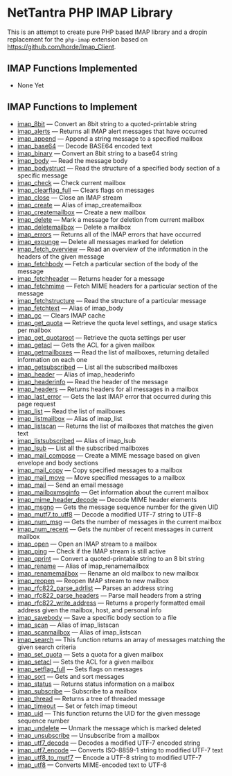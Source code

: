 # NetTantra PHP IMAP Library
This is an attempt to create pure PHP based IMAP library and a dropin replacement for the `php-imap` extension based on https://github.com/horde/Imap_Client.

## IMAP Functions Implemented
* None Yet

## IMAP Functions to Implement
*   [imap\_8bit](https://www.php.net/manual/en/function.imap-8bit.php) — Convert an 8bit string to a quoted-printable string
*   [imap\_alerts](https://www.php.net/manual/en/function.imap-alerts.php) — Returns all IMAP alert messages that have occurred
*   [imap\_append](https://www.php.net/manual/en/function.imap-append.php) — Append a string message to a specified mailbox
*   [imap\_base64](https://www.php.net/manual/en/function.imap-base64.php) — Decode BASE64 encoded text
*   [imap\_binary](https://www.php.net/manual/en/function.imap-binary.php) — Convert an 8bit string to a base64 string
*   [imap\_body](https://www.php.net/manual/en/function.imap-body.php) — Read the message body
*   [imap\_bodystruct](https://www.php.net/manual/en/function.imap-bodystruct.php) — Read the structure of a specified body section of a specific message
*   [imap\_check](https://www.php.net/manual/en/function.imap-check.php) — Check current mailbox
*   [imap\_clearflag\_full](https://www.php.net/manual/en/function.imap-clearflag-full.php) — Clears flags on messages
*   [imap\_close](https://www.php.net/manual/en/function.imap-close.php) — Close an IMAP stream
*   [imap\_create](https://www.php.net/manual/en/function.imap-create.php) — Alias of imap\_createmailbox
*   [imap\_createmailbox](https://www.php.net/manual/en/function.imap-createmailbox.php) — Create a new mailbox
*   [imap\_delete](https://www.php.net/manual/en/function.imap-delete.php) — Mark a message for deletion from current mailbox
*   [imap\_deletemailbox](https://www.php.net/manual/en/function.imap-deletemailbox.php) — Delete a mailbox
*   [imap\_errors](https://www.php.net/manual/en/function.imap-errors.php) — Returns all of the IMAP errors that have occurred
*   [imap\_expunge](https://www.php.net/manual/en/function.imap-expunge.php) — Delete all messages marked for deletion
*   [imap\_fetch\_overview](https://www.php.net/manual/en/function.imap-fetch-overview.php) — Read an overview of the information in the headers of the given message
*   [imap\_fetchbody](https://www.php.net/manual/en/function.imap-fetchbody.php) — Fetch a particular section of the body of the message
*   [imap\_fetchheader](https://www.php.net/manual/en/function.imap-fetchheader.php) — Returns header for a message
*   [imap\_fetchmime](https://www.php.net/manual/en/function.imap-fetchmime.php) — Fetch MIME headers for a particular section of the message
*   [imap\_fetchstructure](https://www.php.net/manual/en/function.imap-fetchstructure.php) — Read the structure of a particular message
*   [imap\_fetchtext](https://www.php.net/manual/en/function.imap-fetchtext.php) — Alias of imap\_body
*   [imap\_gc](https://www.php.net/manual/en/function.imap-gc.php) — Clears IMAP cache
*   [imap\_get\_quota](https://www.php.net/manual/en/function.imap-get-quota.php) — Retrieve the quota level settings, and usage statics per mailbox
*   [imap\_get\_quotaroot](https://www.php.net/manual/en/function.imap-get-quotaroot.php) — Retrieve the quota settings per user
*   [imap\_getacl](https://www.php.net/manual/en/function.imap-getacl.php) — Gets the ACL for a given mailbox
*   [imap\_getmailboxes](https://www.php.net/manual/en/function.imap-getmailboxes.php) — Read the list of mailboxes, returning detailed information on each one
*   [imap\_getsubscribed](https://www.php.net/manual/en/function.imap-getsubscribed.php) — List all the subscribed mailboxes
*   [imap\_header](https://www.php.net/manual/en/function.imap-header.php) — Alias of imap\_headerinfo
*   [imap\_headerinfo](https://www.php.net/manual/en/function.imap-headerinfo.php) — Read the header of the message
*   [imap\_headers](https://www.php.net/manual/en/function.imap-headers.php) — Returns headers for all messages in a mailbox
*   [imap\_last\_error](https://www.php.net/manual/en/function.imap-last-error.php) — Gets the last IMAP error that occurred during this page request
*   [imap\_list](https://www.php.net/manual/en/function.imap-list.php) — Read the list of mailboxes
*   [imap\_listmailbox](https://www.php.net/manual/en/function.imap-listmailbox.php) — Alias of imap\_list
*   [imap\_listscan](https://www.php.net/manual/en/function.imap-listscan.php) — Returns the list of mailboxes that matches the given text
*   [imap\_listsubscribed](https://www.php.net/manual/en/function.imap-listsubscribed.php) — Alias of imap\_lsub
*   [imap\_lsub](https://www.php.net/manual/en/function.imap-lsub.php) — List all the subscribed mailboxes
*   [imap\_mail\_compose](https://www.php.net/manual/en/function.imap-mail-compose.php) — Create a MIME message based on given envelope and body sections
*   [imap\_mail\_copy](https://www.php.net/manual/en/function.imap-mail-copy.php) — Copy specified messages to a mailbox
*   [imap\_mail\_move](https://www.php.net/manual/en/function.imap-mail-move.php) — Move specified messages to a mailbox
*   [imap\_mail](https://www.php.net/manual/en/function.imap-mail.php) — Send an email message
*   [imap\_mailboxmsginfo](https://www.php.net/manual/en/function.imap-mailboxmsginfo.php) — Get information about the current mailbox
*   [imap\_mime\_header\_decode](https://www.php.net/manual/en/function.imap-mime-header-decode.php) — Decode MIME header elements
*   [imap\_msgno](https://www.php.net/manual/en/function.imap-msgno.php) — Gets the message sequence number for the given UID
*   [imap\_mutf7\_to\_utf8](https://www.php.net/manual/en/function.imap-mutf7-to-utf8.php) — Decode a modified UTF-7 string to UTF-8
*   [imap\_num\_msg](https://www.php.net/manual/en/function.imap-num-msg.php) — Gets the number of messages in the current mailbox
*   [imap\_num\_recent](https://www.php.net/manual/en/function.imap-num-recent.php) — Gets the number of recent messages in current mailbox
*   [imap\_open](https://www.php.net/manual/en/function.imap-open.php) — Open an IMAP stream to a mailbox
*   [imap\_ping](https://www.php.net/manual/en/function.imap-ping.php) — Check if the IMAP stream is still active
*   [imap\_qprint](https://www.php.net/manual/en/function.imap-qprint.php) — Convert a quoted-printable string to an 8 bit string
*   [imap\_rename](https://www.php.net/manual/en/function.imap-rename.php) — Alias of imap\_renamemailbox
*   [imap\_renamemailbox](https://www.php.net/manual/en/function.imap-renamemailbox.php) — Rename an old mailbox to new mailbox
*   [imap\_reopen](https://www.php.net/manual/en/function.imap-reopen.php) — Reopen IMAP stream to new mailbox
*   [imap\_rfc822\_parse\_adrlist](https://www.php.net/manual/en/function.imap-rfc822-parse-adrlist.php) — Parses an address string
*   [imap\_rfc822\_parse\_headers](https://www.php.net/manual/en/function.imap-rfc822-parse-headers.php) — Parse mail headers from a string
*   [imap\_rfc822\_write\_address](https://www.php.net/manual/en/function.imap-rfc822-write-address.php) — Returns a properly formatted email address given the mailbox, host, and personal info
*   [imap\_savebody](https://www.php.net/manual/en/function.imap-savebody.php) — Save a specific body section to a file
*   [imap\_scan](https://www.php.net/manual/en/function.imap-scan.php) — Alias of imap\_listscan
*   [imap\_scanmailbox](https://www.php.net/manual/en/function.imap-scanmailbox.php) — Alias of imap\_listscan
*   [imap\_search](https://www.php.net/manual/en/function.imap-search.php) — This function returns an array of messages matching the given search criteria
*   [imap\_set\_quota](https://www.php.net/manual/en/function.imap-set-quota.php) — Sets a quota for a given mailbox
*   [imap\_setacl](https://www.php.net/manual/en/function.imap-setacl.php) — Sets the ACL for a given mailbox
*   [imap\_setflag\_full](https://www.php.net/manual/en/function.imap-setflag-full.php) — Sets flags on messages
*   [imap\_sort](https://www.php.net/manual/en/function.imap-sort.php) — Gets and sort messages
*   [imap\_status](https://www.php.net/manual/en/function.imap-status.php) — Returns status information on a mailbox
*   [imap\_subscribe](https://www.php.net/manual/en/function.imap-subscribe.php) — Subscribe to a mailbox
*   [imap\_thread](https://www.php.net/manual/en/function.imap-thread.php) — Returns a tree of threaded message
*   [imap\_timeout](https://www.php.net/manual/en/function.imap-timeout.php) — Set or fetch imap timeout
*   [imap\_uid](https://www.php.net/manual/en/function.imap-uid.php) — This function returns the UID for the given message sequence number
*   [imap\_undelete](https://www.php.net/manual/en/function.imap-undelete.php) — Unmark the message which is marked deleted
*   [imap\_unsubscribe](https://www.php.net/manual/en/function.imap-unsubscribe.php) — Unsubscribe from a mailbox
*   [imap\_utf7\_decode](https://www.php.net/manual/en/function.imap-utf7-decode.php) — Decodes a modified UTF-7 encoded string
*   [imap\_utf7\_encode](https://www.php.net/manual/en/function.imap-utf7-encode.php) — Converts ISO-8859-1 string to modified UTF-7 text
*   [imap\_utf8\_to\_mutf7](https://www.php.net/manual/en/function.imap-utf8-to-mutf7.php) — Encode a UTF-8 string to modified UTF-7
*   [imap\_utf8](https://www.php.net/manual/en/function.imap-utf8.php) — Converts MIME-encoded text to UTF-8

